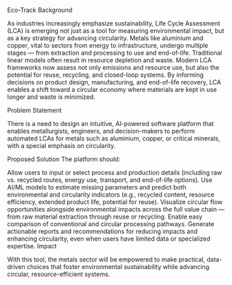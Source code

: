 Eco-Track
Background

As industries increasingly emphasize sustainability, Life Cycle Assessment (LCA) is emerging not just as a tool for measuring environmental impact, but as a key strategy for advancing circularity. Metals like aluminium and copper, vital to sectors from energy to infrastructure, undergo multiple stages — from extraction and processing to use and end-of-life. Traditional linear models often result in resource depletion and waste. Modern LCA frameworks now assess not only emissions and resource use, but also the potential for reuse, recycling, and closed-loop systems. By informing decisions on product design, manufacturing, and end-of-life recovery, LCA enables a shift toward a circular economy where materials are kept in use longer and waste is minimized.

Problem Statement

There is a need to design an intuitive, AI-powered software platform that enables metallurgists, engineers, and decision-makers to perform automated LCAs for metals such as aluminium, copper, or critical minerals, with a special emphasis on circularity.

Proposed Solution The platform should:

Allow users to input or select process and production details (including raw vs. recycled routes, energy use, transport, and end-of-life options).
Use AI/ML models to estimate missing parameters and predict both environmental and circularity indicators (e.g., recycled content, resource efficiency, extended product life, potential for reuse).
Visualize circular flow opportunities alongside environmental impacts across the full value chain — from raw material extraction through reuse or recycling.
Enable easy comparison of conventional and circular processing pathways.
Generate actionable reports and recommendations for reducing impacts and enhancing circularity, even when users have limited data or specialized expertise.
Impact

With this tool, the metals sector will be empowered to make practical, data-driven choices that foster environmental sustainability while advancing circular, resource-efficient systems.
